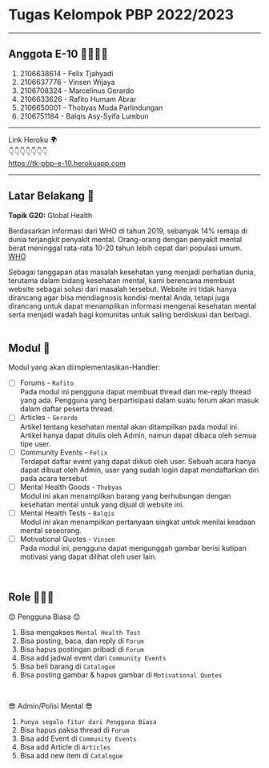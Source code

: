 # Tugas Kelompok PBP 2022/2023

---

## Anggota E-10 👨‍👨‍👦‍👦
1) 2106638614 - Felix Tjahyadi
2) 2106637776 - Vinsen Wijaya
3) 2106708324 - Marcelinus Gerardo
4) 2106633626 - Rafito Humam Abrar
5) 2106650001 - Thobyas Muda Parlindungan
6) 2106751184 - Balqis Asy-Syifa Lumbun

---

Link Heroku 🌍  
👇👇👇👇👇👇👇  
https://tk-pbp-e-10.herokuapp.com
</br>

---

## Latar Belakang 🏥 
**Topik G20:** Global Health  

Berdasarkan informasi dari WHO di tahun 2019, sebanyak 14% remaja di dunia terjangkit penyakit mental. Orang-orang dengan penyakit mental berat meninggal rata-rata 10-20 tahun lebih cepat dari populasi umum. [WHO](https://www.who.int/news/item/17-06-2022-who-highlights-urgent-need-to-transform-mental-health-and-mental-health-care)  

Sebagai tanggapan atas masalah kesehatan yang menjadi perhatian dunia, terutama dalam bidang kesehatan mental, kami berencana membuat website sebagai solusi dari masalah tersebut. Website ini tidak hanya dirancang agar bisa mendiagnosis kondisi mental Anda, tetapi juga dirancang untuk dapat menampilkan informasi mengenai kesehatan mental serta menjadi wadah bagi komunitas untuk saling berdiskusi dan berbagi.  
</br>

## Modul 🎯
Modul yang akan diimplementasikan-Handler:  
- [ ] Forums - `Rafito`  
Pada modul ini pengguna dapat membuat thread dan me-reply thread yang ada. Pengguna yang berpartisipasi dalam suatu forum akan masuk dalam daftar peserta thread.
- [ ] Articles - `Gerardo`  
Artikel tentang kesehatan mental akan ditampilkan pada modul ini. Artikel hanya dapat ditulis oleh Admin, namun dapat dibaca oleh semua tipe user.
- [ ] Community Events - `Felix`  
Terdapat daftar event yang dapat diikuti oleh user. Sebuah acara hanya dapat dibuat oleh Admin, user yang sudah login dapat mendaftarkan diri pada acara tersebut
- [ ] Mental Health Goods - `Thobyas`   
Modul ini akan menampilkan barang yang berhubungan dengan kesehatan mental untuk yang dijual di website ini.
- [ ] Mental Health Tests - `Balqis`  
Modul ini akan menampilkan pertanyaan singkat untuk menilai keadaan mental seseorang.
- [ ] Motivational Quotes - `Vinsen`  
Pada modul ini, pengguna dapat mengunggah gambar berisi kutipan motivasi yang dapat dilihat oleh user lain.
</br>

## Role 🙍‍♂️🙍‍
😊 Pengguna Biasa 😊
1. Bisa mengakses `Mental Health Test`
2. Bisa posting, baca, dan reply di `Forum`
3. Bisa hapus postingan pribadi di `Forum`
4. Bisa add jadwal event dari `Community Events`
5. Bisa beli barang di `Catalogue`
6. Bisa posting gambar & hapus gambar di `Motivational Quotes`
</br>

😎 Admin/Polisi Mental 😎
1. `Punya segala fitur dari Pengguna Biasa`
2. Bisa hapus paksa thread di `Forum`
3. Bisa add Event di `Community Events`
4. Bisa add Article di `Articles`
5. Bisa add new item di `Catalogue`
</br>
